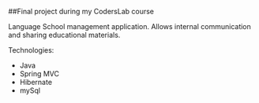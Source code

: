##Final project during my CodersLab course

Language School management application.
Allows internal communication and sharing educational materials.

Technologies:
* Java
* Spring MVC
* Hibernate
* mySql
